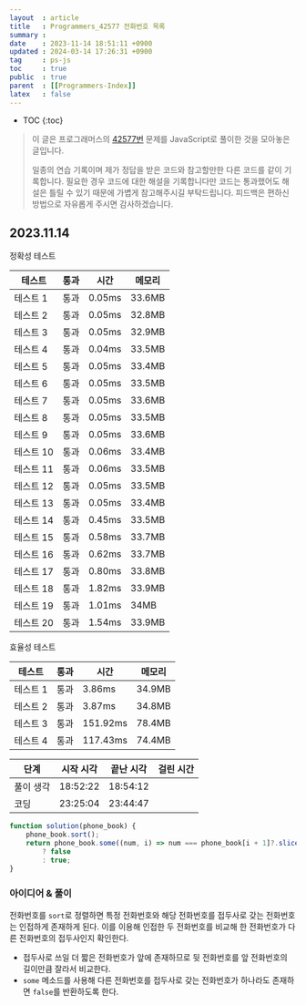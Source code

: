 ```yaml
---
layout  : article
title   : Programmers_42577 전화번호 목록
summary : 
date    : 2023-11-14 18:51:11 +0900
updated : 2024-03-14 17:26:31 +0900
tag     : ps-js
toc     : true
public  : true
parent  : [[Programmers-Index]]
latex   : false
---
```

* TOC
{:toc}

> 이 글은 프로그래머스의 [42577번](https://programmers.co.kr/learn/courses/30/lessons/42577) 문제를 JavaScript로 풀이한 것을 모아놓은 글입니다.
>
> 일종의 연습 기록이며 제가 정답을 받은 코드와 참고할만한 다른 코드를 같이 기록합니다. 필요한 경우 코드에 대한 해설을 기록합니다만 코드는 통과했어도 해설은 틀릴 수 있기 때문에 가볍게 참고해주시길 부탁드립니다. 피드백은 편하신 방법으로 자유롭게 주시면 감사하겠습니다.

## 2023.11.14

정확성  테스트

| 테스트    | 통과 | 시간   | 메모리 |
| --------  | ---- | ------ | ------ |
| 테스트 1  | 통과 | 0.05ms | 33.6MB |
| 테스트 2  | 통과 | 0.05ms | 32.8MB |
| 테스트 3  | 통과 | 0.05ms | 32.9MB |
| 테스트 4  | 통과 | 0.04ms | 33.5MB |
| 테스트 5  | 통과 | 0.05ms | 33.4MB |
| 테스트 6  | 통과 | 0.05ms | 33.5MB |
| 테스트 7  | 통과 | 0.05ms | 33.6MB |
| 테스트 8  | 통과 | 0.05ms | 33.5MB |
| 테스트 9  | 통과 | 0.05ms | 33.6MB |
| 테스트 10 | 통과 | 0.06ms | 33.4MB |
| 테스트 11 | 통과 | 0.06ms | 33.5MB |
| 테스트 12 | 통과 | 0.05ms | 33.5MB |
| 테스트 13 | 통과 | 0.05ms | 33.4MB |
| 테스트 14 | 통과 | 0.45ms | 33.5MB |
| 테스트 15 | 통과 | 0.58ms | 33.7MB |
| 테스트 16 | 통과 | 0.62ms | 33.7MB |
| 테스트 17 | 통과 | 0.80ms | 33.8MB |
| 테스트 18 | 통과 | 1.82ms | 33.9MB |
| 테스트 19 | 통과 | 1.01ms | 34MB   |
| 테스트 20 | 통과 | 1.54ms | 33.9MB |

효율성  테스트

| 테스트   | 통과 | 시간     | 메모리 |
| -------- | ---- | ------   | ------ |
| 테스트 1 | 통과 | 3.86ms   | 34.9MB |
| 테스트 2 | 통과 | 3.87ms   | 34.8MB |
| 테스트 3 | 통과 | 151.92ms | 78.4MB |
| 테스트 4 | 통과 | 117.43ms | 74.4MB |

| 단계      | 시작 시각 | 끝난 시각 | 걸린 시간 |
| --------- | --------- | --------- | --------- |
| 풀이 생각 | 18:52:22  | 18:54:12  |           |
| 코딩      | 23:25:04  | 23:44:47  |           |

```js
function solution(phone_book) {
    phone_book.sort();
    return phone_book.some((num, i) => num === phone_book[i + 1]?.slice(0, num.length))
        ? false
        : true;
}
```

### 아이디어 & 풀이

전화번호를 `sort`로 정렬하면 특정 전화번호와 해당 전화번호를 접두사로 갖는 전화번호는 인접하게 존재하게 된다. 이를 이용해 인접한 두 전화번호를 비교해 한 전화번호가 다른 전화번호의 접두사인지 확인한다.

* 접두사로 쓰일 더 짧은 전화번호가 앞에 존재하므로 뒷 전화번호를 앞 전화번호의 길이만큼 잘라서 비교한다.
* `some` 메소드를 사용해 다른 전화번호를 접두사로 갖는 전화번호가 하나라도 존재하면 `false`를 반환하도록 한다.
